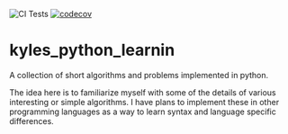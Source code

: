 ![CI Tests](https://github.com/KyleS22/kyles_python_learnin/workflows/CI%20Tests/badge.svg)  [![codecov](https://codecov.io/gh/KyleS22/kyles_python_learnin/branch/master/graph/badge.svg)](https://codecov.io/gh/KyleS22/kyles_python_learnin)

# kyles_python_learnin
A collection of short algorithms and problems implemented in python.

The idea here is to familiarize myself with some of the details of various interesting or simple algorithms.  I have plans to implement these in other programming languages as a way to learn syntax and language specific differences.

